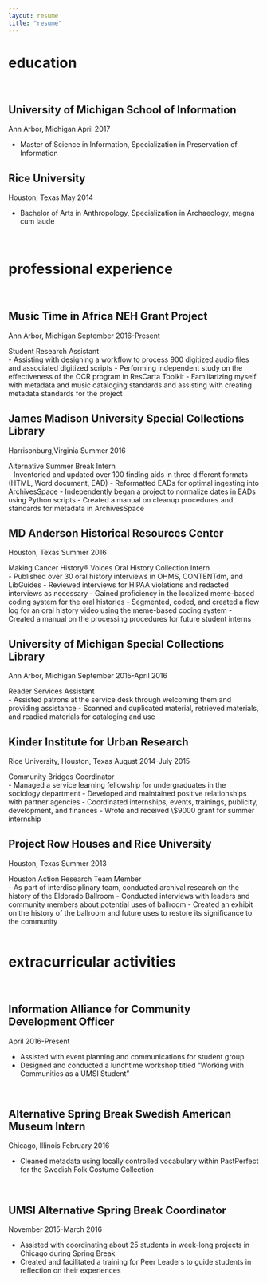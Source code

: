 ```yaml
---
layout: resume
title: "resume"
---
```


# education
<br/>

## University of Michigan School of Information
Ann Arbor, Michigan
April 2017
<ul class="education"><li>Master of Science in Information, Specialization in Preservation of Information</li></ul>

## Rice University
Houston, Texas
May 2014
<ul class="education"><li>Bachelor of Arts in Anthropology, Specialization in Archaeology, magna cum laude</li></ul>
<br/>

# professional experience
<br/>

## Music Time in Africa NEH Grant Project
Ann Arbor, Michigan
September 2016-Present

<div class="role">Student Research Assistant</div>
- Assisting with designing a workflow to process 900 digitized audio files and associated digitized scripts
- Performing independent study on the effectiveness of the OCR program in ResCarta Toolkit
- Familiarizing myself with metadata and music cataloging standards and assisting with creating metadata standards for the project
<br/>

## James Madison University Special Collections Library
Harrisonburg,Virginia
Summer 2016

<div class="role">Alternative Summer Break Intern</div>
- Inventoried and updated over 100 finding aids in three different formats (HTML, Word document, EAD)
- Reformatted EADs for optimal ingesting into ArchivesSpace
- Independently began a project to normalize dates in EADs using Python scripts
- Created a manual on cleanup procedures and standards for metadata in ArchivesSpace
<br/>

## MD Anderson Historical Resources Center
Houston, Texas
Summer 2016

<div class="role">Making Cancer History® Voices Oral History Collection Intern</div>
- Published over 30 oral history interviews in OHMS, CONTENTdm, and LibGuides
- Reviewed interviews for HIPAA violations and redacted interviews as necessary
- Gained proficiency in the localized meme-based coding system for the oral histories
- Segmented, coded, and created a flow log for an oral history video using the meme-based coding system
- Created a manual on the processing procedures for future student interns
<br/>

## University of Michigan Special Collections Library
Ann Arbor, Michigan­
September 2015-April 2016

<div class="role">Reader Services Assistant</div>
- Assisted patrons at the service desk through welcoming them and providing assistance
- Scanned and duplicated material, retrieved materials, and readied materials for cataloging and use
<br/>

## Kinder Institute for Urban Research
Rice University, Houston, Texas
August 2014-July 2015

<div class="role">Community Bridges Coordinator</div>
- Managed a service learning fellowship for undergraduates in the sociology department
- Developed and maintained positive relationships with partner agencies
- Coordinated internships, events, trainings, publicity, development, and finances
- Wrote and received \$9000 grant for summer internship
<br/>

## Project Row Houses and Rice University
Houston, Texas
Summer 2013

<div class="role">Houston Action Research Team Member</div>
- As part of interdisciplinary team, conducted archival research on the history of the Eldorado Ballroom
- Conducted interviews with leaders and community members about potential uses of ballroom
- Created an exhibit on the history of the ballroom and future uses to restore its significance to the community
<br/>
<br/>

# extracurricular activities
<br/>

## Information Alliance for Community Development Officer
April 2016-Present
- Assisted with event planning and communications for student group
- Designed and conducted a lunchtime workshop titled “Working with Communities as a UMSI Student”
<br/>

## Alternative Spring Break Swedish American Museum Intern
Chicago, Illinois
February 2016
- Cleaned metadata using locally controlled vocabulary within PastPerfect for the Swedish Folk Costume Collection
<br/>

## UMSI Alternative Spring Break Coordinator
November 2015-March 2016
- Assisted with coordinating about 25 students in week-long projects in Chicago during Spring Break
- Created and facilitated a training for Peer Leaders to guide students in reflection on their experiences
